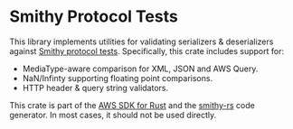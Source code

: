# Smithy Protocol Tests

This library implements utilities for validating serializers & deserializers
against [Smithy protocol tests](https://awslabs.github.io/smithy/1.0/spec/http-protocol-compliance-tests.html). Specifically, this crate includes support for:

* MediaType-aware comparison for XML, JSON and AWS Query.
* NaN/Infinty supporting floating point comparisons.
* HTTP header & query string validators.

<!-- anchor_start:footer -->
This crate is part of the [AWS SDK for Rust](https://awslabs.github.io/aws-sdk-rust/) and the [smithy-rs](https://github.com/awslabs/smithy-rs) code generator. In most cases, it should not be used directly.
<!-- anchor_end:footer -->
